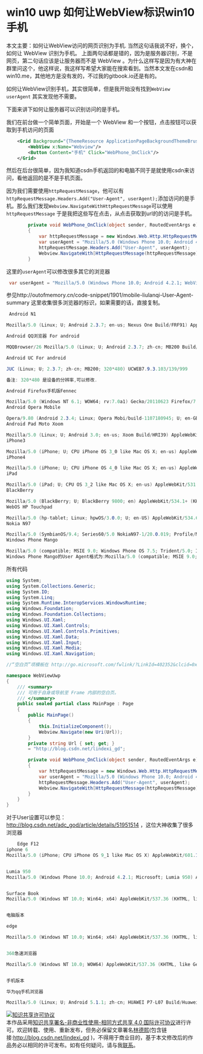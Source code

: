
# win10 uwp 如何让WebView标识win10手机

本文主要：如何让WebView访问的网页识别为手机.
当然这句话我说不好，换个，如何让 WebView 识别为手机。
上面两句话都是错的，因为是服务器识别，不是网页，第二句话应该是让服务器而不是 WebView 。为什么这样写是因为有大神在群里问这个，他这样说，我这样写希望大家能在搜索看到。当然本文发在csdn和win10.me，其他地方是没有发的，不过我的gitbook.io还是有的。

<!--more-->



<div id="toc"></div>

如何让WebView识别手机，其实很简单，但是我开始没有找到`WebView userAgent` 其实发现他不需要。

下面来讲下如何让服务器可以识别访问的是手机。

我们在前台做一个简单页面，开始是一个 WebView 和一个按钮，点击按钮可以获取到手机访问的页面

```xml
    <Grid Background="{ThemeResource ApplicationPageBackgroundThemeBrush}">
        <WebView x:Name="Webview"/>
        <Button Content="手机" Click="WebPhone_OnClick"/>
    </Grid>
```

然后在后台很简单，因为我知道csdn手机返回的和电脑不同于是就使用csdn来访问，看他返回的是不是手机页面。

因为我们需要使用`httpRequestMessage`，他可以有`httpRequestMessage.Headers.Add("User-Agent", userAgent);`添加访问的是手机。那么我们发现`Webview.NavigateWithHttpRequestMessage`可以使用`httpRequestMessage` 于是我把这些写在点击，从点击获取到url的的访问是手机。

```csharp
        private void WebPhone_OnClick(object sender, RoutedEventArgs e)
        {
            var httpRequestMessage = new Windows.Web.Http.HttpRequestMessage(Windows.Web.Http.HttpMethod.Get, new Uri(Url));
            var userAgent = "Mozilla/5.0 (Windows Phone 10.0; Android 4.2.1; WebView/3.0; Microsoft; Virtual) AppleWebKit/537.36 (KHTML, like Gecko) Chrome/42.0.2311.135 Mobile Safari/537.36 Edge/12.10240 sample/1.0";
            httpRequestMessage.Headers.Add("User-Agent", userAgent);
            Webview.NavigateWith[HttpRequestMessage(httpRequestMessage);](HttpRequestMessage(httpRequestMessage); )
        }
```

这里的`userAgent`可以修改很多其它的浏览器

```csharp
 var userAgent = "Mozilla/5.0 (Windows Phone 10.0; Android 4.2.1; WebView/3.0; Microsoft; Virtual) AppleWebKit/537.36 (KHTML, like Gecko) Chrome/42.0.2311.135 Mobile Safari/537.36 Edge/12.10240 sample/1.0";
```

参见http://outofmemory.cn/code-snippet/1901/mobile-liulanqi-User-Agent-summary 这里收集很多浏览器的标识，如果需要的话，直接复制。


```csharp
 Android N1

Mozilla/5.0 (Linux; U; Android 2.3.7; en-us; Nexus One Build/FRF91) AppleWebKit/533.1 (KHTML, like Gecko) Version/4.0 Mobile Safari/533.1

Android QQ浏览器 For android

MQQBrowser/26 Mozilla/5.0 (Linux; U; Android 2.3.7; zh-cn; MB200 Build/GRJ22; CyanogenMod-7) AppleWebKit/533.1 (KHTML, like Gecko) Version/4.0 Mobile Safari/533.1

Android UC For android

JUC (Linux; U; 2.3.7; zh-cn; MB200; 320*480) UCWEB7.9.3.103/139/999

备注: 320*480 是设备的分辨率,可以修改.

Android Firefox手机版Fennec

Mozilla/5.0 (Windows NT 6.1; WOW64; rv:7.0a1) Gecko/20110623 Firefox/7.0a1 Fennec/7.0a1
Android Opera Mobile

Opera/9.80 (Android 2.3.4; Linux; Opera Mobi/build-1107180945; U; en-GB) Presto/2.8.149 Version/11.10
Android Pad Moto Xoom

Mozilla/5.0 (Linux; U; Android 3.0; en-us; Xoom Build/HRI39) AppleWebKit/534.13 (KHTML, like Gecko) Version/4.0 Safari/534.13
iPhone3

Mozilla/5.0 (iPhone; U; CPU iPhone OS 3_0 like Mac OS X; en-us) AppleWebKit/420.1 (KHTML, like Gecko) Version/3.0 Mobile/1A542a Safari/419.3
iPhone4

Mozilla/5.0 (iPhone; U; CPU iPhone OS 4_0 like Mac OS X; en-us) AppleWebKit/532.9 (KHTML, like Gecko) Version/4.0.5 Mobile/8A293 Safari/6531.22.7
iPad

Mozilla/5.0 (iPad; U; CPU OS 3_2 like Mac OS X; en-us) AppleWebKit/531.21.10 (KHTML, like Gecko) Version/4.0.4 Mobile/7B334b Safari/531.21.10
BlackBerry

Mozilla/5.0 (BlackBerry; U; BlackBerry 9800; en) AppleWebKit/534.1+ (KHTML, like Gecko) Version/6.0.0.337 Mobile Safari/534.1+
WebOS HP Touchpad

Mozilla/5.0 (hp-tablet; Linux; hpwOS/3.0.0; U; en-US) AppleWebKit/534.6 (KHTML, like Gecko) wOSBrowser/233.70 Safari/534.6 TouchPad/1.0
Nokia N97

Mozilla/5.0 (SymbianOS/9.4; Series60/5.0 NokiaN97-1/20.0.019; Profile/MIDP-2.1 Configuration/CLDC-1.1) AppleWebKit/525 (KHTML, like Gecko) BrowserNG/7.1.18124
Windows Phone Mango

Mozilla/5.0 (compatible; MSIE 9.0; Windows Phone OS 7.5; Trident/5.0; IEMobile/9.0; HTC; Titan)
Windows Phone Mango的User Agent格式为:Mozilla/5.0 (compatible; MSIE 9.0; Windows Phone OS 7.5; Trident/5.0; IEMobile/9.0;厂商;型号[;运营商])
```


所有代码

```csharp
using System;
using System.Collections.Generic;
using System.IO;
using System.Linq;
using System.Runtime.InteropServices.WindowsRuntime;
using Windows.Foundation;
using Windows.Foundation.Collections;
using Windows.UI.Xaml;
using Windows.UI.Xaml.Controls;
using Windows.UI.Xaml.Controls.Primitives;
using Windows.UI.Xaml.Data;
using Windows.UI.Xaml.Input;
using Windows.UI.Xaml.Media;
using Windows.UI.Xaml.Navigation;

//“空白页”项模板在 http://go.microsoft.com/fwlink/?LinkId=402352&clcid=0x409 上有介绍

namespace WebViewUwp
{
    /// <summary>
    /// 可用于自身或导航至 Frame 内部的空白页。
    /// </summary>
    public sealed partial class MainPage : Page
    {
        public MainPage()
        {
            this.InitializeComponent();
            Webview.Navigate(new Uri(Url));
        }
        private string Url { set; get; }
        = "http://blog.csdn.net/lindexi_gd";

        private void WebPhone_OnClick(object sender, RoutedEventArgs e)
        {
            var httpRequestMessage = new Windows.Web.Http.HttpRequestMessage(Windows.Web.Http.HttpMethod.Get, new Uri(Url));
            var userAgent = "Mozilla/5.0 (Windows Phone 10.0; Android 4.2.1; WebView/3.0; Microsoft; Virtual) AppleWebKit/537.36 (KHTML, like Gecko) Chrome/42.0.2311.135 Mobile Safari/537.36 Edge/12.10240 sample/1.0";
            httpRequestMessage.Headers.Add("User-Agent", userAgent);
            Webview.NavigateWith[HttpRequestMessage(httpRequestMessage);](HttpRequestMessage(httpRequestMessage); )
        }
    }
}

```

对于User设置可以参见：http://blog.csdn.net/adc_god/article/details/51951514 ，这位大神收集了很多浏览器


```csharp
    Edge F12
iphone 6
Mozilla/5.0 (iPhone; CPU iPhone OS 9_1 like Mac OS X) AppleWebKit/601.1.46 (KHTML, like Gecko) Version/9.0 Mobile/13B143 Safari/601.1


Lumia 950
Mozilla/5.0 (Windows Phone 10.0; Android 4.2.1; Microsoft; Lumia 950) AppleWebKit/537.36 (KHTML, like Gecko) Chrome/46.0.2486.0 Mobile Safari/537.36 Edge/14.14263


Surface Book
Mozilla/5.0 (Windows NT 10.0; Win64; x64) AppleWebKit/537.36 (KHTML, like Gecko) Chrome/46.0.2486.0 Safari/537.36 Edge/13.10586


电脑版本

edge

Mozilla/5.0 (Windows NT 10.0; Win64; x64) AppleWebKit/537.36 (KHTML, like Gecko) Chrome/48.0.2564.82 Safari/537.36 Edge/14.14366 


360急速浏览器

Mozilla/5.0 (Windows NT 10.0; WOW64) AppleWebKit/537.36 (KHTML, like Gecko) Chrome/45.0.2454.101 Safari/537.36


手机版本

华为qq手机浏览器

Mozilla/5.0 (Linux; U; Android 5.1.1; zh-cn; HUAWEI P7-L07 Build/HuaweiP7-L07) AppleWebKit/537.36 (KHTML, like Gecko)Version/4.0 Chrome/37.0.0.0 MQQBrowser/6.8 Mobile Safari/537.36
```






<a rel="license" href="http://creativecommons.org/licenses/by-nc-sa/4.0/"><img alt="知识共享许可协议" style="border-width:0" src="https://licensebuttons.net/l/by-nc-sa/4.0/88x31.png" /></a><br />本作品采用<a rel="license" href="http://creativecommons.org/licenses/by-nc-sa/4.0/">知识共享署名-非商业性使用-相同方式共享 4.0 国际许可协议</a>进行许可。欢迎转载、使用、重新发布，但务必保留文章署名[林德熙](http://blog.csdn.net/lindexi_gd)(包含链接:http://blog.csdn.net/lindexi_gd )，不得用于商业目的，基于本文修改后的作品务必以相同的许可发布。如有任何疑问，请与我[联系](mailto:lindexi_gd@163.com)。